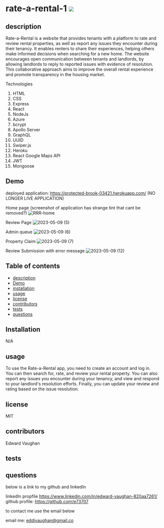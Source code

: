 # rate-a-rental-1 <img src = 'https://img.shields.io/badge/license-MIT-red'/>

## description

Rate-a-Rental is a website that provides tenants with a platform to rate and review rental properties, as well as report any issues they encounter during their tenancy. It enables renters to share their experiences, helping others make informed decisions when searching for a new home. The website encourages open communication between tenants and landlords, by allowing landlords to reply to reported issues with evidence of resolution. This collaborative approach aims to improve the overall rental experience and promote transparency in the housing market.

Technologies
1. HTML
2. CSS
3. Express
4. React
5. NodeJs
6. Azure
7. bcrypt
8. Apollo Server
9. GraphQL
10. UUID
11. Swiper.js
12. Heroku
13. React Google Maps API
14. JWT
15. Mongoose

## Demo

deployed application: https://protected-brook-03421.herokuapp.com/ (NO LONGER LIVE APPLICATION)

Home page (screenshot of application has strange tint that cant be removed?)
![RRR-home](https://user-images.githubusercontent.com/94885681/237000750-d2914451-f15a-4598-ad90-8d166d4492c0.png)

Review Page
![2023-05-09 (5)](https://user-images.githubusercontent.com/94885681/237000911-e825352d-3880-402b-9f1b-6eabe412d3b2.png)

Admin queue
![2023-05-09 (6)](https://user-images.githubusercontent.com/94885681/237001219-139ab9e8-1441-44f5-bcbb-b088f1145b98.png)

Property Claim 
![2023-05-09 (7)](https://user-images.githubusercontent.com/94885681/237001479-7096848e-6094-441a-b8a6-f672d7804c0c.png)

Review Submission with error message 
![2023-05-09 (12)](https://user-images.githubusercontent.com/94885681/237001906-d4c9ab72-70ae-415a-abcc-4261452459be.png)




## Table of contents

- [description](#description)
- [Demo](#Demo)
- [installation](#installation)
- [usage](#usage)
- [license](#license)
- [contributors](#contributors)
- [tests](#tests)
- [questions](#questions)

## Installation

N/A

## usage

To use the Rate-a-Rental app, you need to create an account and log in. You can then search for, rate, and review your rental property. You can also report any issues you encounter during your tenancy, and view and respond to your landlord's resolution efforts. Finally, you can update your review and rating based on the issue resolution.

## license

MIT

## contributors

Edward Vaughan

## tests



## questions

below is a link to my github and linkedIn

linkedIn propfile https://www.linkedin.com/in/edward-vaughan-820aa7261/
github profile: https://github.com/e73707

to contact me use the email below

email me: eddivaughan@gmail.co
